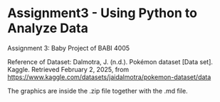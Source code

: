 # Assignment3 - Using Python to Analyze Data
Assignment 3: Baby Project of BABI 4005

Reference of Dataset:
Dalmotra, J. (n.d.). Pokémon dataset [Data set]. Kaggle. Retrieved February 2, 2025, from https://www.kaggle.com/datasets/jaidalmotra/pokemon-dataset/data

The graphics are inside the .zip file together with the .md file.
